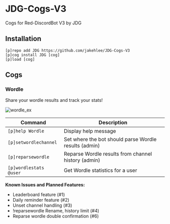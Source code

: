 # JDG-Cogs-V3
Cogs for Red-DiscordBot V3 by JDG

## Installation
```
[p]repo add JDG https://github.com/jakehlee/JDG-Cogs-V3
[p]cog install JDG [cog]
[p]load [cog]
```

## Cogs

### Wordle
Share your wordle results and track your stats!

![wordle_ex](https://user-images.githubusercontent.com/1744665/150012016-efcc2ce3-8e9a-4030-a49d-e6744465ac5b.PNG)

| Command | Description |
| -- | -- |
| `[p]help Wordle` |  Display help message |
| `[p]setwordlechannel` | Set where the bot should parse Wordle results (admin) |
| `[p]reparsewordle` | Reparse Wordle results from channel history (admin) |
| `[p]wordlestats @user` | Get Wordle statistics for a user |

**Known Issues and Planned Features:**

- Leaderboard feature (#1)
- Daily reminder feature (#2)
- Unset channel handling (#3)
- !reparsewordle Rename, history limit (#4)
- Reparse wordle double confirmation (#6)

